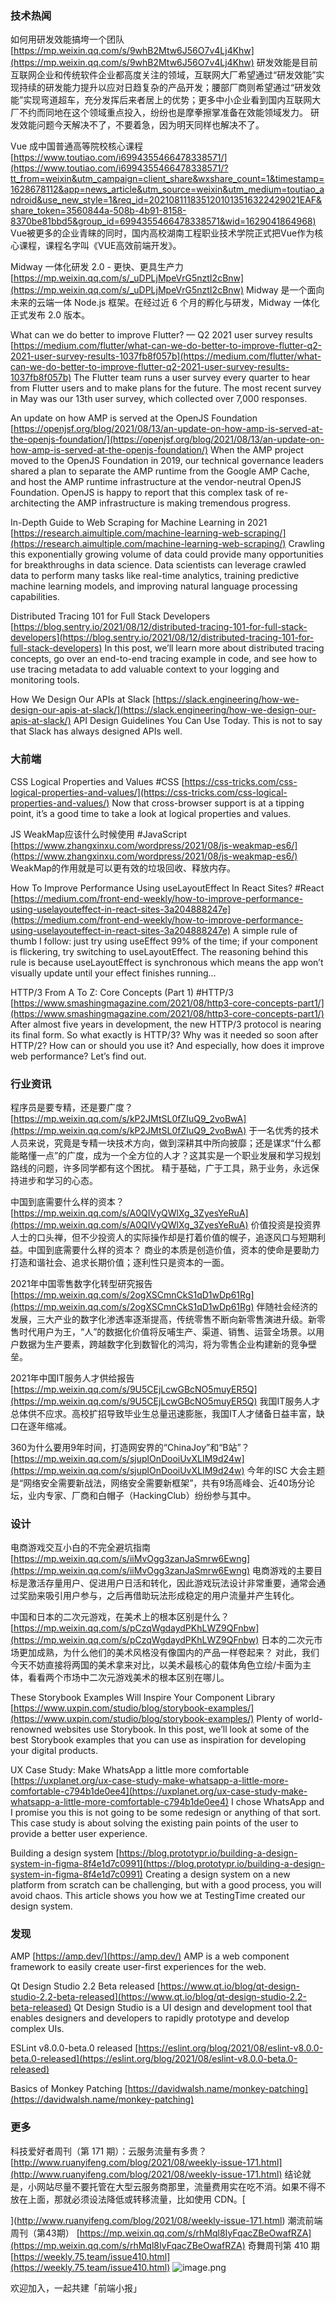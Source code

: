 ### 技术热闻
如何用研发效能搞垮一个团队
[https://mp.weixin.qq.com/s/9whB2Mtw6J56O7v4Lj4Khw](https://mp.weixin.qq.com/s/9whB2Mtw6J56O7v4Lj4Khw)
研发效能是目前互联网企业和传统软件企业都高度关注的领域，互联网大厂希望通过“研发效能”实现持续的研发能力提升以应对日趋复杂的产品开发；腰部厂商则希望通过“研发效能”实现弯道超车，充分发挥后来者居上的优势；更多中小企业看到国内互联网大厂不约而同地在这个领域重点投入，纷纷也是摩拳擦掌准备在效能领域发力。
研发效能问题今天解决不了，不要着急，因为明天同样也解决不了。

Vue 成中国普通高等院校核心课程
[https://www.toutiao.com/i6994355466478338571/](https://www.toutiao.com/i6994355466478338571/?tt_from=weixin&utm_campaign=client_share&wxshare_count=1&timestamp=1628678112&app=news_article&utm_source=weixin&utm_medium=toutiao_android&use_new_style=1&req_id=2021081118351201013516322429021EAF&share_token=3560844a-508b-4b91-8158-8370be81bbd5&group_id=6994355466478338571&wid=1629041864968)
Vue被更多的企业青睐的同时，国内高校湖南工程职业技术学院正式把Vue作为核心课程，课程名字叫《VUE高效前端开发》。

Midway 一体化研发 2.0 - 更快、更具生产力
[https://mp.weixin.qq.com/s/_uDPLjMpeVrG5nztI2cBnw](https://mp.weixin.qq.com/s/_uDPLjMpeVrG5nztI2cBnw)
Midway 是一个面向未来的云端一体 Node.js 框架。在经过近 6 个月的孵化与研发，Midway 一体化 正式发布 2.0 版本。

What can we do better to improve Flutter? — Q2 2021 user survey results
[https://medium.com/flutter/what-can-we-do-better-to-improve-flutter-q2-2021-user-survey-results-1037fb8f057b](https://medium.com/flutter/what-can-we-do-better-to-improve-flutter-q2-2021-user-survey-results-1037fb8f057b)
The Flutter team runs a user survey every quarter to hear from Flutter users and to make plans for the future. The most recent survey in May was our 13th user survey, which collected over 7,000 responses. 

An update on how AMP is served at the OpenJS Foundation
[https://openjsf.org/blog/2021/08/13/an-update-on-how-amp-is-served-at-the-openjs-foundation/](https://openjsf.org/blog/2021/08/13/an-update-on-how-amp-is-served-at-the-openjs-foundation/)
When the AMP project moved to the OpenJS Foundation in 2019, our technical governance leaders shared a plan to separate the AMP runtime from the Google AMP Cache, and host the AMP runtime infrastructure at the vendor-neutral OpenJS Foundation. OpenJS is happy to report that this complex task of re-architecting the AMP infrastructure is making tremendous progress.

In-Depth Guide to Web Scraping for Machine Learning in 2021
[https://research.aimultiple.com/machine-learning-web-scraping/](https://research.aimultiple.com/machine-learning-web-scraping/)
Crawling this exponentially growing volume of data could provide many opportunities for breakthroughs in data science. Data scientists can leverage crawled data to perform many tasks like real-time analytics, training predictive machine learning models, and improving natural language processing capabilities.

Distributed Tracing 101 for Full Stack Developers
[https://blog.sentry.io/2021/08/12/distributed-tracing-101-for-full-stack-developers](https://blog.sentry.io/2021/08/12/distributed-tracing-101-for-full-stack-developers)
In this post, we’ll learn more about distributed tracing concepts, go over an end-to-end tracing example in code, and see how to use tracing metadata to add valuable context to your logging and monitoring tools.

How We Design Our APIs at Slack
[https://slack.engineering/how-we-design-our-apis-at-slack/](https://slack.engineering/how-we-design-our-apis-at-slack/)
API Design Guidelines You Can Use Today. This is not to say that Slack has always designed APIs well.

### 大前端
CSS Logical Properties and Values #CSS
[https://css-tricks.com/css-logical-properties-and-values/](https://css-tricks.com/css-logical-properties-and-values/)
Now that cross-browser support is at a tipping point, it’s a good time to take a look at logical properties and values.

JS WeakMap应该什么时候使用 #JavaScript
[https://www.zhangxinxu.com/wordpress/2021/08/js-weakmap-es6/](https://www.zhangxinxu.com/wordpress/2021/08/js-weakmap-es6/)
WeakMap的作用就是可以更有效的垃圾回收、释放内存。

How To Improve Performance Using useLayoutEffect In React Sites? #React
[https://medium.com/front-end-weekly/how-to-improve-performance-using-uselayouteffect-in-react-sites-3a204888247e](https://medium.com/front-end-weekly/how-to-improve-performance-using-uselayouteffect-in-react-sites-3a204888247e)
A simple rule of thumb I follow: just try using useEffect 99% of the time; if your component is flickering, try switching to useLayoutEffect. The reasoning behind this rule is because useLayoutEffect is synchronous which means the app won’t visually update until your effect finishes running…

HTTP/3 From A To Z: Core Concepts (Part 1) #HTTP/3
[https://www.smashingmagazine.com/2021/08/http3-core-concepts-part1/](https://www.smashingmagazine.com/2021/08/http3-core-concepts-part1/)
After almost five years in development, the new HTTP/3 protocol is nearing its final form. So what exactly is HTTP/3? Why was it needed so soon after HTTP/2? How can or should you use it? And especially, how does it improve web performance? Let’s find out.

### 行业资讯
程序员是要专精，还是要广度？
[https://mp.weixin.qq.com/s/kP2JMtSL0fZIuQ9_2voBwA](https://mp.weixin.qq.com/s/kP2JMtSL0fZIuQ9_2voBwA)
于一名优秀的技术人员来说，究竟是专精一块技术方向，做到深耕其中所向披靡；还是谋求“什么都能略懂一点”的广度，成为一个全方位的人才？这其实是一个职业发展和学习规划路线的问题，许多同学都有这个困扰。
精于基础，广于工具，熟于业务，永远保持进步和学习的心态。

中国到底需要什么样的资本？
[https://mp.weixin.qq.com/s/A0QIVyQWlXg_3ZyesYeRuA](https://mp.weixin.qq.com/s/A0QIVyQWlXg_3ZyesYeRuA)
价值投资是投资界人士的口头禅，但不少投资人的实际操作却是打着价值的幌子，追逐风口与短期利益。中国到底需要什么样的资本？
商业的本质是创造价值，资本的使命是要助力打造和谐社会、追求长期价值；逐利性只是资本的一面。

2021年中国零售数字化转型研究报告
[https://mp.weixin.qq.com/s/2ogXSCmnCkS1qD1wDp61Rg](https://mp.weixin.qq.com/s/2ogXSCmnCkS1qD1wDp61Rg)
伴随社会经济的发展，三大产业的数字化渗透率逐渐提高，传统零售不断向新零售演进升级。新零售时代用户为王，“人”的数据化价值将反哺生产、渠道、销售、运营全场景。以用户数据为生产要素，跨越数字化到数智化的鸿沟，将为零售企业构建新的竞争壁垒。

2021年中国IT服务人才供给报告
[https://mp.weixin.qq.com/s/9U5CEjLcwGBcNO5muyER5Q](https://mp.weixin.qq.com/s/9U5CEjLcwGBcNO5muyER5Q)
我国IT服务人才总体供不应求。高校扩招导致毕业生总量迅速膨胀，我国IT人才储备日益丰富，缺口在逐年缩减。

360为什么要用9年时间，打造网安界的“ChinaJoy”和“B站”？
[https://mp.weixin.qq.com/s/sjuplOnDooiUvXLIM9d24w](https://mp.weixin.qq.com/s/sjuplOnDooiUvXLIM9d24w)
今年的ISC 大会主题是“网络安全需要新战法，网络安全需要新框架”，共有9场高峰会、近40场分论坛，业内专家、厂商和白帽子（HackingClub）纷纷参与其中。 

### 设计
电商游戏交互小白的不完全避坑指南
[https://mp.weixin.qq.com/s/iiMvOgg3zanJaSmrw6Ewng](https://mp.weixin.qq.com/s/iiMvOgg3zanJaSmrw6Ewng)
电商游戏的主要目标是激活存量用户、促进用户日活和转化，因此游戏玩法设计非常重要，通常会通过奖励来吸引用户参与，之后再借助玩法形成稳定的用户流量并产生转化。

中国和日本的二次元游戏，在美术上的根本区别是什么？
[https://mp.weixin.qq.com/s/pCzqWgdaydPKhLWZ9QFnbw](https://mp.weixin.qq.com/s/pCzqWgdaydPKhLWZ9QFnbw)
日本的二次元市场更加成熟，为什么他们的美术风格没有像国内的产品一样卷起来？ 对此，我们今天不妨直接将两国的美术拿来对比，以美术最核心的载体角色立绘/卡面为主体，看看两个市场中二次元游戏美术的根本区别在哪儿。

These Storybook Examples Will Inspire Your Component Library
[https://www.uxpin.com/studio/blog/storybook-examples/](https://www.uxpin.com/studio/blog/storybook-examples/)
Plenty of world-renowned websites use Storybook. In this post, we’ll look at some of the best Storybook examples that you can use as inspiration for developing your digital products.

UX Case Study: Make WhatsApp a little more comfortable
[https://uxplanet.org/ux-case-study-make-whatsapp-a-little-more-comfortable-c794b1de0ee4](https://uxplanet.org/ux-case-study-make-whatsapp-a-little-more-comfortable-c794b1de0ee4)
I chose WhatsApp and I promise you this is not going to be some redesign or anything of that sort. This case study is about solving the existing pain points of the user to provide a better user experience.

Building a design system
[https://blog.prototypr.io/building-a-design-system-in-figma-8f4e1d7c0991](https://blog.prototypr.io/building-a-design-system-in-figma-8f4e1d7c0991)
Creating a design system on a new platform from scratch can be challenging, but with a good process, you will avoid chaos. This article shows you how we at TestingTime created our design system.

### 发现
AMP
[https://amp.dev/](https://amp.dev/)
AMP is a web component framework to easily create user-first experiences for the web.

Qt Design Studio 2.2 Beta released
[https://www.qt.io/blog/qt-design-studio-2.2-beta-released](https://www.qt.io/blog/qt-design-studio-2.2-beta-released)
Qt Design Studio is a UI design and development tool that enables designers and developers to rapidly prototype and develop complex UIs.

ESLint v8.0.0-beta.0 released
[https://eslint.org/blog/2021/08/eslint-v8.0.0-beta.0-released](https://eslint.org/blog/2021/08/eslint-v8.0.0-beta.0-released)

Basics of Monkey Patching
[https://davidwalsh.name/monkey-patching](https://davidwalsh.name/monkey-patching)

### 更多
科技爱好者周刊（第 171 期）：云服务流量有多贵？
[http://www.ruanyifeng.com/blog/2021/08/weekly-issue-171.html](http://www.ruanyifeng.com/blog/2021/08/weekly-issue-171.html)
结论就是，小网站尽量不要托管在大型云服务商那里，流量费用实在吃不消。如果不得不放在上面，那就必须设法降低或转移流量，比如使用 CDN。[

](http://www.ruanyifeng.com/blog/2021/08/weekly-issue-171.html)
潮流前端周刊（第43期）
[https://mp.weixin.qq.com/s/rhMql8IyFqacZBeOwafRZA](https://mp.weixin.qq.com/s/rhMql8IyFqacZBeOwafRZA)
[
](http://www.ruanyifeng.com/blog/2021/08/weekly-issue-171.html)奇舞周刊第 410 期
[https://weekly.75.team/issue410.html](https://weekly.75.team/issue410.html)
![image.png](https://cdn.nlark.com/yuque/0/2020/png/85771/1605930034828-7fc81343-651f-4a15-8465-eebe5a23cf61.png#height=31&id=C5Hpa&margin=%5Bobject%20Object%5D&name=image.png&originHeight=90&originWidth=2186&originalType=binary&ratio=1&size=14325&status=done&style=none&width=746)


欢迎加入，一起共建「前端小报」
